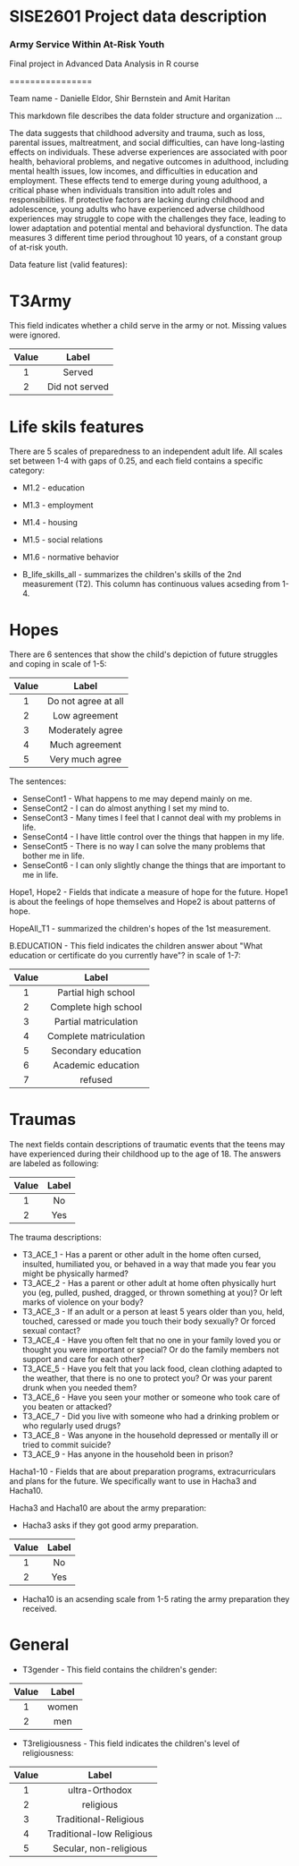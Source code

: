 # SISE2601 Project data description
### Army Service Within At-Risk Youth
Final project in Advanced Data Analysis in R course

================

Team name - Danielle Eldor, Shir Bernstein and Amit Haritan

This markdown file describes the data folder structure and organization ...

The data suggests that childhood adversity and trauma, such as loss, parental issues, maltreatment, and social difficulties, can have long-lasting effects on individuals. These adverse experiences are associated with poor health, behavioral problems, and negative outcomes in adulthood, including mental health issues,  low incomes, and difficulties in education and employment. These effects tend to emerge during young adulthood, a critical phase when individuals transition into adult roles and responsibilities. If protective factors are lacking during childhood and adolescence, young adults who have experienced adverse childhood experiences may struggle to cope with the challenges they face, leading to lower adaptation and potential mental and behavioral dysfunction. The data measures 3 different time period throughout 10 years, of a constant group of at-risk youth.

Data feature list (valid features):


# T3Army

This field indicates whether a child serve in the army or not.
Missing values were ignored.

| Value |       Label     |
|:-----:|:---------------:|
|   1   |  Served         |
|   2   |  Did not served |


# Life skils features

There are 5 scales of preparedness to an independent adult life.
All scales set between 1-4 with gaps of 0.25, and each field contains a specific category:

  - M1.2 - education
  - M1.3 - employment
  - M1.4 - housing
  - M1.5 - social relations
  - M1.6 - normative behavior
  
  - B_life_skills_all - summarizes the children's skills of the 2nd measurement (T2).
    This column has continuous values acseding from 1-4.
  
  
# Hopes

There are 6 sentences that show the child's depiction of future struggles and coping in scale of 1-5:

| Value |        Label           |
|:-----:|:----------------------:|
|   1   |   Do not agree at all  |
|   2   |     Low agreement      |
|   3   |    Moderately agree    |
|   4   |     Much agreement     |
|   5   |     Very much agree    |
 

The sentences:

- SenseCont1 - What happens to me may depend mainly on me.
- SenseCont2 - I can do almost anything I set my mind to.
- SenseCont3 - Many times I feel that I cannot deal with my problems in life.
- SenseCont4 - I have little control over the things that happen in my life.
- SenseCont5 - There is no way I can solve the many problems that bother me in life.
- SenseCont6 - I can only slightly change the things that are important to me in life.


Hope1, Hope2  - Fields that indicate a measure of hope for the future.
Hope1 is about the feelings of hope themselves and Hope2 is about patterns of hope.


HopeAll_T1 - summarized the children's hopes of the 1st measurement.


B.EDUCATION - This field indicates the children answer about "What education or certificate do you currently have"? in scale of 1-7:

| Value |        Label           |
|:-----:|:----------------------:|
|   1   |   Partial high school  |
|   2   |   Complete high school |
|   3   |  Partial matriculation |
|   4   | Complete matriculation |
|   5   |   Secondary education  |
|   6   |   Academic education   |
|   7   |         refused        |
                


# Traumas

The next fields contain descriptions of traumatic events that the teens may have experienced during their childhood up to the age of 18. The answers are labeled as following:

| Value |  Label |
|:-----:|:------:|
|   1   |   No   |
|   2   |   Yes  |


The trauma descriptions:

- T3_ACE_1 - Has a parent or other adult in the home often cursed, insulted, humiliated you, or behaved in a way that made you fear you might be physically harmed?
- T3_ACE_2 - Has a parent or other adult at home often physically hurt you (eg, pulled, pushed, dragged, or thrown something at you)? Or left marks of violence on your body?
- T3_ACE_3 - If an adult or a person at least 5 years older than you, held, touched, caressed or made you touch their body sexually? Or forced sexual contact?
- T3_ACE_4 - Have you often felt that no one in your family loved you or thought you were important or special? Or do the family members not support and care for each other?
- T3_ACE_5 - Have you felt that you lack food, clean clothing adapted to the weather, that there is no one to protect you? Or was your parent drunk when you needed them?
- T3_ACE_6 - Have you seen your mother or someone who took care of you beaten or attacked?
- T3_ACE_7 - Did you live with someone who had a drinking problem or who regularly used drugs?
- T3_ACE_8 - Was anyone in the household depressed or mentally ill or tried to commit suicide?
- T3_ACE_9 - Has anyone in the household been in prison?



Hacha1-10 - Fields that are about preparation programs, extracurriculars and plans for the future.
We specifically want to use in Hacha3 and Hacha10.

Hacha3 and Hacha10 are about the army preparation:

 - Hacha3 asks if they got good army preparation.
 
| Value |  Label |
|:-----:|:------:|
|   1   |   No   |
|   2   |   Yes  |

 - Hacha10 is an acsending scale from 1-5 rating the army preparation they received.



# General

- T3gender -  This field contains the children's gender:

| Value |  Label |
|:-----:|:------:|
|   1   |  women |
|   2   |   men  |


- T3religiousness - This field indicates the children's level of religiousness:

| Value |           Label           |
|:-----:|:-------------------------:|
|   1   |       ultra-Orthodox      |
|   2   |         religious         |
|   3   |   Traditional-Religious   |
|   4   | Traditional-low Religious |
|   5   |   Secular, non-religious  |
